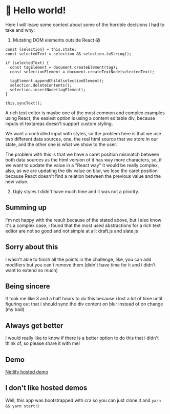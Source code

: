 # 👋 Hello world!
Here I will leave some context about some of the horrible decisions I had to take and why:
1. Mutating DOM elements outside React 😱
```
const {selection} = this.state;
const selectedText = selection && selection.toString();

if (selectedText) {
  const tagElement = document.createElement(tag);
  const selectionElement = document.createTextNode(selectedText);

  tagElement.appendChild(selectionElement);
  selection.deleteContents();
  selection.insertNode(tagElement);
}

this.syncText();
```
A rich text editor is maybe one of the most common and complex examples using React, the easiest option is using a content editable div, because inputs ot textareas doesn't support custom styling.

We want a controlled input with styles, so the problem here is that we use two different data sources, one, the real html source that we store in our state, and the other one is what we show to the user.

The problem with this is that we have a caret position mismatch between both data sources as the html version of it has way more characters, so, if we want to update the value in a "React way" it would be really complex, also, as we are updating the div value on blur, we lose the caret position because React doesn't find a relation between the previous value and the new value.

2. Ugly styles
I didn't have much time and it was not a priority.

## Summing up
I'm not happy with the result because of the stated above, but i also know it's a complex case, i found that the most used abstractions for a rich text editor are not so good and not simple at all: draft.js and slate.js

## Sorry about this
I wasn't able to finish all the points in the challenge, like, you can add modifiers but you can't remove them (didn't have time for it and i didn't want to extend so much)

## Being sincere
It took me like 3 and a half hours to do this because i lost a lot of time until figuring out that i should sync the div content on blur instead of on change (my bad)

## Always get better
I would really like to know if there is a better option to do this that i didn't think of, so please share it with me!

## Demo
[Netlify hosted demo](https://agileengine-challenge.netlify.com)

## I don't like hosted demos
Well, this app was bootstrapped with cra so you can just clone it and `yarn && yarn start` it
